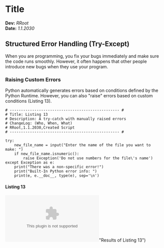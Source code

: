 # Title
**Dev:** *RRoot*   
**Date:** *1.1.2030*

## Structured Error Handling (Try-Except)
When you are programming, you fix your bugs immediately and make sure the code runs smoothly. However, it often happens that other people introduce new bugs when they use your program.

### Raising Custom Errors
Python automatically generates errors based on conditions defined by the Python Runtime. However, you can also "raise" errors based on custom conditions (Listing 13). 

```
# ------------------------------------------------- #
# Title: Listing 13
# Description: A try-catch with manually raised errors
# ChangeLog: (Who, When, What)
# RRoot,1.1.2030,Created Script
# ------------------------------------------------- #

try:
    new_file_name = input("Enter the name of the file you want to make: ")
    if new_file_name.isnumeric():
        raise Exception('Do not use numbers for the file\'s name')
except Exception as e:
    print("There was a non-specific error!")
    print("Built-In Python error info: ")
    print(e, e.__doc__, type(e), sep='\n')
```
#### Listing 13
![Results of Listing 13](https://github.com/upd-neetu/ITFnd100-Mod07/blob/main/Picture.docx)"Results of Listing 13")

